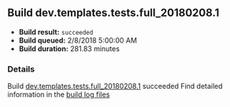 ## Build dev.templates.tests.full_20180208.1
- **Build result:** `succeeded`
- **Build queued:** 2/8/2018 5:00:00 AM
- **Build duration:** 281.83 minutes
### Details
Build [dev.templates.tests.full_20180208.1](https://winappstudio.visualstudio.com/web/build.aspx?pcguid=a4ef43be-68ce-4195-a619-079b4d9834c2&builduri=vstfs%3a%2f%2f%2fBuild%2fBuild%2f24910) succeeded
Find detailed information in the [build log files](https://uwpctdiags.blob.core.windows.net/buildlogs/dev.templates.tests.full_20180208.1_logs.zip)
